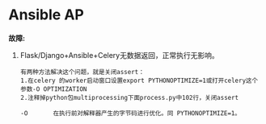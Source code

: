 # Ansible AP

**故障:**

1. Flask/Django+Ansible+Celery无数据返回，正常执行无影响。

   ```shell	
   有两种方法解决这个问题，就是关闭assert：
   1.在celery 的worker启动窗口设置export PYTHONOPTIMIZE=1或打开celery这个参数-O OPTIMIZATION
   2.注释掉python包multiprocessing下面process.py中102行，关闭assert

   -O       在执行前对解释器产生的字节码进行优化。同 PYTHONOPTIMIZE=1。
   ```

​	